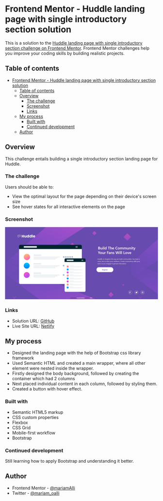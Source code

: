 # Frontend Mentor - Huddle landing page with single introductory section solution

This is a solution to the [Huddle landing page with single introductory section challenge on Frontend Mentor](https://www.frontendmentor.io/challenges/huddle-landing-page-with-a-single-introductory-section-B_2Wvxgi0). Frontend Mentor challenges help you improve your coding skills by building realistic projects. 

## Table of contents

- [Frontend Mentor - Huddle landing page with single introductory section solution](#frontend-mentor---huddle-landing-page-with-single-introductory-section-solution)
  - [Table of contents](#table-of-contents)
  - [Overview](#overview)
    - [The challenge](#the-challenge)
    - [Screenshot](#screenshot)
    - [Links](#links)
  - [My process](#my-process)
    - [Built with](#built-with)
    - [Continued development](#continued-development)
  - [Author](#author)


## Overview

This challenge entails building a single introductory section landing page for Huddle.

### The challenge

Users should be able to:

- View the optimal layout for the page depending on their device's screen size
- See hover states for all interactive elements on the page

### Screenshot

![FireShot](images/Huddle%20landing%20page.jpg)


### Links

- Solution URL: [GitHub](https://github.com/mariamALLI/huddle-landing-pg.git)
- Live Site URL: [Netlify](https://huddle-single-landpg.netlify.app/)

## My process

- Designed the landing page with the help of Bootstrap css library framework
- Used Semantic HTML and created a main wrapper, where all other element were nested inside the wrapper.
- Firstly designed the body background, followed by creating the container which had 2 columns
- Next placed individual content in each column, followed by styling them.
- Created a button with hover effect.

### Built with

- Semantic HTML5 markup
- CSS custom properties
- Flexbox
- CSS Grid
- Mobile-first workflow
- Bootstrap


### Continued development

Still learning how to apply Bootstrap and understanding it better. 


## Author

- Frontend Mentor - [@mariamAlli](https://www.frontendmentor.io/profile/mariamAlii)
- Twitter -  [@mariam_oalli](https://www.twitter.com/mariam_oalli)

